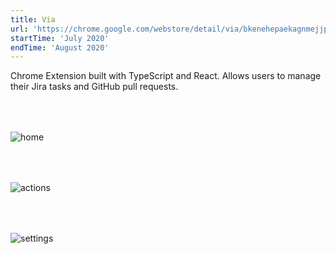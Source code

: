 ```yaml
---
title: Via
url: 'https://chrome.google.com/webstore/detail/via/bkenehepaekagnmejjpeikcpecnobnnb'
startTime: 'July 2020'
endTime: 'August 2020'
---
```


Chrome Extension built with TypeScript and React. Allows users to manage their Jira tasks and GitHub pull requests.


<div style="margin-top: 4rem" class="shadow">
  <img src="/images/projects/5/via1.png" alt="home">
</div>

<div style="margin-top: 4rem;">
  <img src="/images/projects/5/via2.png" style="max-height: 20rem" class="shadow" alt="actions">
</div>

<div style="margin-top: 4rem;">
  <img src="/images/projects/5/via3.png" style="max-height: 20rem" class="shadow" alt="settings">
</div>
